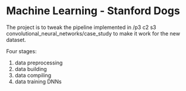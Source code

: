 # Machine Learning - Stanford Dogs

The project is to tweak the pipeline implemented in /p3 c2 s3 convolutional_neural_networks/case_study to make it work for the new dataset.

Four stages:
1. data preprocessing
2. data building
3. data compiling
4. data training DNNs
